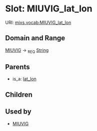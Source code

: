 
# Slot: MIUVIG_lat_lon




URI: [mixs.vocab:MIUVIG_lat_lon](https://w3id.org/mixs/vocab/MIUVIG_lat_lon)


## Domain and Range

[MIUVIG](MIUVIG.md) ->  <sub>REQ</sub> [String](types/String.md)

## Parents

 *  is_a: [lat_lon](lat_lon.md)

## Children


## Used by

 * [MIUVIG](MIUVIG.md)
